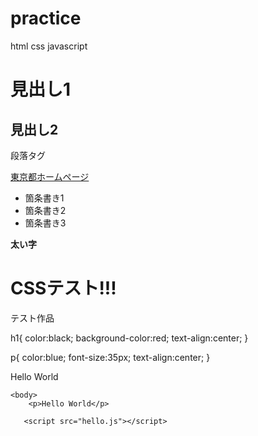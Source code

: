 # practice
html css javascript
<h1>見出し1</h1>

<h2>見出し2</h2>


<p>段落タグ</p>

<p><a
href="https://www.metro.tokyo.lg.jp/">東京都ホームページ</a></p>

<ul>
<li>箇条書き1</li>
<li>箇条書き2</li>
<li>箇条書き3</li>
</ul>

<strong>太い字</strong>

<html>
<head>
   <link rel="stylesheet"href="m1css.css">
</head>

<body>
<h1>CSSテスト!!!</h1>

<p>テスト作品</p>
</body>
</html>

h1{ 
   color:black;
   background-color:red;
   text-align:center;
  }


p{
  color:blue;
  font-size:35px;
  text-align:center;
 }
 
 <!DOCTYPE html>
<html>
    <head>
    </head>
    <body>
        <p>Hello World</p>
        <script>
             alert("Hello");
        </script>
    </body>
</html>

<!DOCTYPE html>
<html>
    <head>
    </head>

    <body>
        <p>Hello World</p>

       <script src="hello.js"></script>
  </body>
</html>
